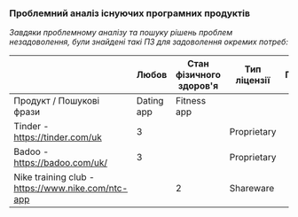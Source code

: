### Проблемний аналіз існуючих програмних продуктів

*Завдяки проблемному аналізу та пошуку рішень проблем незадоволення, були знайдені такі ПЗ для задоволення окремих потреб:*

|                                                   | Любов      | Стан фізичного здоров'я | Тип ліцензії | Примітка |
|---------------------------------------------------|------------|-------------------------|--------------|----------|
| Продукт / Пошукові фрази                          | Dating app | Fitness app             |              |          |
| Tinder - https://tinder.com/uk                    | 3          |                         | Proprietary  |          |
| Badoo - https://badoo.com/uk/                     | 3          |                         | Proprietary  |          |
| Nike training club - https://www.nike.com/ntc-app |            | 2                       | Shareware    |          |
